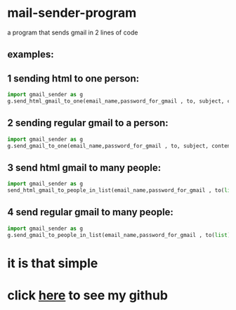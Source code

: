 # mail-sender-program
a program that sends gmail in 2 lines of code 

## examples:

## 1 sending html to one person:
```python
import gmail_sender as g 
g.send_html_gmail_to_one(email_name,password_for_gmail , to, subject, content_html)

```
## 2 sending regular gmail to a person:
```python 
import gmail_sender as g 
g.send_gmail_to_one(email_name,password_for_gmail , to, subject, content)

```

## 3 send html gmail to many people:
```python 
import gmail_sender as g 
send_html_gmail_to_people_in_list(email_name,password_for_gmail , to(list), subject, content_html)
```

## 4 send regular gmail to many people:
```python 
import gmail_sender as g 
g.send_gmail_to_people_in_list(email_name,password_for_gmail , to(list), subject, content)
```


# it is that simple
# click [here](https://github.com/Pydevoleper/mail-sender-program) to see my github
